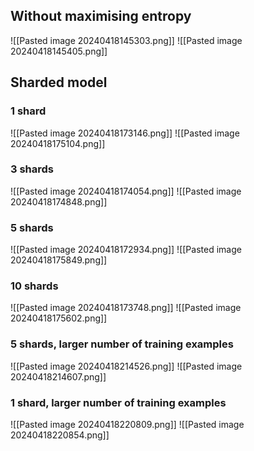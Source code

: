 ## Without maximising entropy

![[Pasted image 20240418145303.png]]
![[Pasted image 20240418145405.png]]

## Sharded model

### 1 shard
![[Pasted image 20240418173146.png]]
![[Pasted image 20240418175104.png]]
### 3 shards
![[Pasted image 20240418174054.png]]
![[Pasted image 20240418174848.png]]
### 5 shards
![[Pasted image 20240418172934.png]]
![[Pasted image 20240418175849.png]]

### 10 shards
![[Pasted image 20240418173748.png]]
![[Pasted image 20240418175602.png]]
### 5 shards, larger number of training examples
![[Pasted image 20240418214526.png]]
![[Pasted image 20240418214607.png]]
### 1 shard, larger number of training examples
![[Pasted image 20240418220809.png]]
![[Pasted image 20240418220854.png]]
